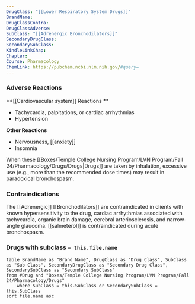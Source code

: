 ```yaml
---
DrugClass: "[[Lower Respiratory System Drugs]]"
BrandName: 
DrugClassContra: 
DrugClassAdverse: 
SubClass: "[[Adrenergic Bronchodilators]]"
SecondaryDrugClass: 
SecondarySubClass: 
KindleLinkChap: 
Chapter: 
Course: Pharmacology
ChemLink: https://pubchem.ncbi.nlm.nih.gov/#query=
---
```

### Adverse Reactions 
**[[Cardiovascular system]] Reactions **
- Tachycardia, palpitations, or cardiac arrhythmias 
- Hypertension 

**Other Reactions** 
- Nervousness, [[anxiety]] 
- Insomnia 

When these [[Boxes/Temple College Nursing Program/LVN Program/Fall 24/Pharmacology/Drugs/Drugs|Drugs]] are taken by inhalation, excessive use (e.g., more than the recommended dose times) may result in paradoxical bronchospasm.

### Contraindications
The [[Adrenergic]] [[Bronchodilators]] are contraindicated in clients with known hypersensitivity to the drug, cardiac arrhythmias associated with tachycardia, organic brain damage, cerebral arteriosclerosis, and narrow-angle glaucoma. [[salmeterol]] is contraindicated during acute bronchospasm.

### Drugs with subclass `= this.file.name`
```dataview
table BrandName as "Brand Name", DrugClass as "Drug Class", SubClass as "Sub Class", SecondaryDrugClass as "Secondary Drug Class", SecondarySubClass as "Secondary SubClass"
from #Drug and "Boxes/Temple College Nursing Program/LVN Program/Fall 24/Pharmacology/Drugs" 
	where SubClass = this.SubClass or SecondarySubClass = this.SubClass
sort file.name asc
```



